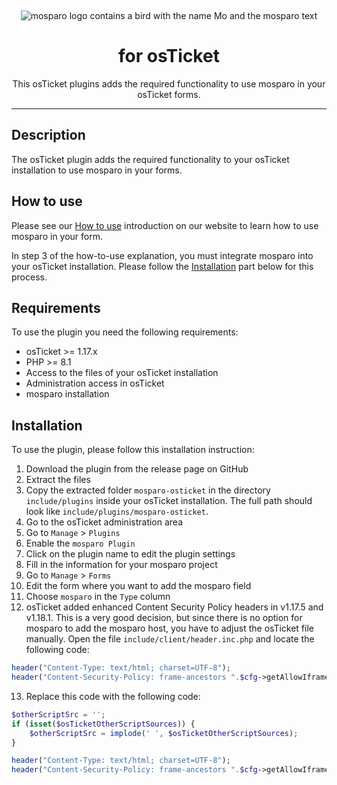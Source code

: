 &nbsp;
<p align="center">
    <img src="https://github.com/mosparo/mosparo/blob/master/assets/images/mosparo-logo.svg?raw=true" alt="mosparo logo contains a bird with the name Mo and the mosparo text"/>
</p>

<h1 align="center">
    for osTicket
</h1>
<p align="center">
    This osTicket plugins adds the required functionality to use mosparo in your osTicket forms.
</p>

-----

## Description

The osTicket plugin adds the required functionality to your osTicket installation to use mosparo in your forms.

## How to use

Please see our [How to use](https://mosparo.io/how-to-use/) introduction on our website to learn how to use mosparo in your form.

In step 3 of the how-to-use explanation, you must integrate mosparo into your osTicket installation. Please follow the [Installation](#installation) part below for this process.

## Requirements

To use the plugin you need the following requirements:

- osTicket >= 1.17.x
- PHP >= 8.1
- Access to the files of your osTicket installation
- Administration access in osTicket
- mosparo installation

## Installation

To use the plugin, please follow this installation instruction:

1. Download the plugin from the release page on GitHub
2. Extract the files
3. Copy the extracted folder `mosparo-osticket` in the directory `include/plugins` inside your osTicket installation. The full path should look like `include/plugins/mosparo-osticket`.
4. Go to the osTicket administration area
5. Go to `Manage` > `Plugins`
6. Enable the `mosparo Plugin`
7. Click on the plugin name to edit the plugin settings
8. Fill in the information for your mosparo project
9. Go to `Manage` > `Forms`
10. Edit the form where you want to add the mosparo field
11. Choose `mosparo` in the `Type` column 
12. osTicket added enhanced Content Security Policy headers in v1.17.5 and v1.18.1. This is a very good decision, but since there is no option for mosparo to add the mosparo host, you have to adjust the osTicket file manually. Open the file `include/client/header.inc.php` and locate the following code:
```php
header("Content-Type: text/html; charset=UTF-8");
header("Content-Security-Policy: frame-ancestors ".$cfg->getAllowIframes()."; script-src 'self' 'unsafe-inline'; object-src 'none'");
```
13. Replace this code with the following code:
```php
$otherScriptSrc = '';
if (isset($osTicketOtherScriptSources)) {
    $otherScriptSrc = implode(' ', $osTicketOtherScriptSources);
}

header("Content-Type: text/html; charset=UTF-8");
header("Content-Security-Policy: frame-ancestors ".$cfg->getAllowIframes()."; script-src 'self' 'unsafe-inline' ".$otherScriptSrc."; object-src 'none'");
```
